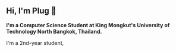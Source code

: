 ## Hi, I'm Plug :electric_plug:

**I'm a Computer Science Student at King Mongkut's University of Technology North Bangkok, Thailand.**

I'm a 2nd-year student, 

<!--![alt text](https://github.com/PlugPyprch/PlugPyprch/blob/main/Pink%20Autism%20Facebook%20Event%20Cover.png)-->

<!--
**PlugPyprch/PlugPyprch** is a ✨ _special_ ✨ repository because its `README.md` (this file) appears on your GitHub profile.

Here are some ideas to get you started:

- 🔭 I’m currently working on ...
- 🌱 I’m currently learning ...
- 👯 I’m looking to collaborate on ...
- 🤔 I’m looking for help with ...
- 💬 Ask me about ...
- 📫 How to reach me: ...
- 😄 Pronouns: ...
- ⚡ Fun fact: ...
-->
